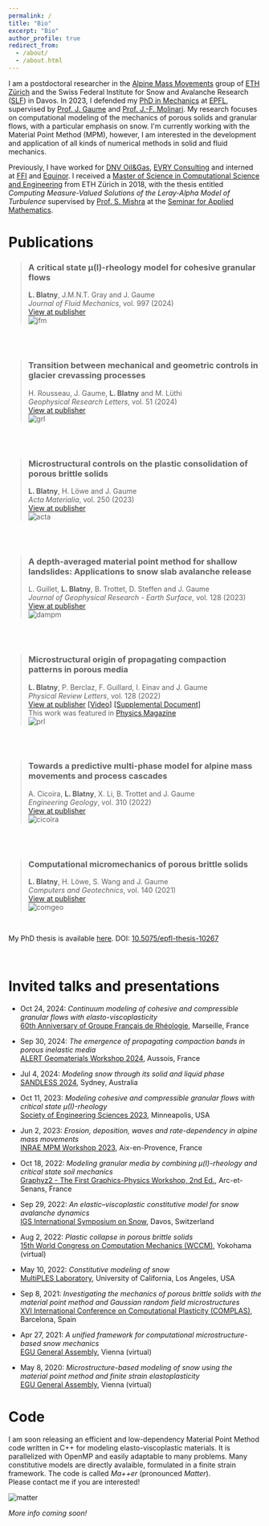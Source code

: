 ```yaml
---
permalink: /
title: "Bio"
excerpt: "Bio"
author_profile: true
redirect_from:
  - /about/
  - /about.html
---
```


I am a postdoctoral researcher in the [Alpine Mass Movements](https://alpinemassmovements.ethz.ch/) group of [ETH Zürich](https://ethz.ch/en/) and the Swiss Federal Institute for Snow and Avalanche Research ([SLF](https://www.slf.ch/en/)) in Davos. 
In 2023, I defended my [PhD in Mechanics](https://www.epfl.ch/education/phd/edme-mechanics/) at [EPFL](https://www.epfl.ch/en/), supervised by [Prof. J. Gaume](https://igt.ethz.ch/people/person-detail.MzA5Njcx.TGlzdC8xMTYxLC0yMTE1ODgxMzY3.html) and [Prof. J.-F. Molinari](https://people.epfl.ch/jean-francois.molinari). 
My research focuses on computational modeling of the mechanics of porous solids and granular flows, with a particular emphasis on snow. 
I'm currently working with the Material Point Method (MPM), however, I am interested in the development and application of all kinds of numerical methods in solid and fluid mechanics.

Previously, I have worked for [DNV Oil&Gas](https://www.dnv.com/), [EVRY Consulting](https://www.tietoevry.com/) and interned at [FFI](https://www.ffi.no/en) and  [Equinor](https://www.equinor.com/).
I received a [Master of Science in Computational Science and Engineering](https://rw.ethz.ch/) from ETH Zürich in 2018, with the thesis entitled _Computing Measure-Valued Solutions of the Leray-Alpha Model of Turbulence_ supervised by [Prof. S. Mishra](https://camlab.ethz.ch/the-group/group-head.html) at the [Seminar for Applied Mathematics](https://math.ethz.ch/sam).

Publications  
======  

> ### A critical state μ(I)-rheology model for cohesive granular flows  
> **L. Blatny**, J.M.N.T. Gray and J. Gaume    
> _Journal of Fluid Mechanics_, vol. 997 (2024)   
> [View at publisher](https://doi.org/10.1017/jfm.2024.643)    
> ![jfm](/images/cover_jfm.gif)   

<br/><br/>

> ### Transition between mechanical and geometric controls in glacier crevassing processes   
> H. Rousseau, J. Gaume, **L. Blatny** and M. Lüthi    
> _Geophysical Research Letters_, vol. 51 (2024)    
> [View at publisher](https://doi.org/10.1029/2024GL108206)    
> ![grl](/images/cover_grl.gif)   

<br/><br/>

> ### Microstructural controls on the plastic consolidation of porous brittle solids  
> **L. Blatny**, H. Löwe and J. Gaume  
> _Acta Materialia_, vol. 250 (2023)  
> [View at publisher](https://doi.org/10.1016/j.actamat.2023.118861)  
> ![acta](/images/cover_acta.gif)  

<br/><br/>

> ### A depth-averaged material point method for shallow landslides: Applications to snow slab avalanche release
> L. Guillet, **L. Blatny**, B. Trottet, D. Steffen and J. Gaume  
> _Journal of Geophysical Research - Earth Surface_, vol. 128 (2023)  
> [View at publisher](https://doi.org/10.1029/2023JF007092)  
> ![dampm](/images/cover_dampm.gif)    

<br/><br/>

> ### Microstructural origin of propagating compaction patterns in porous media
> **L. Blatny**, P. Berclaz, F. Guillard, I. Einav and J. Gaume  
> _Physical Review Letters_, vol. 128 (2022)  
> [View at publisher](https://doi.org/10.1103/PhysRevLett.128.228002) [[Video]](https://journals.aps.org/prl/supplemental/10.1103/PhysRevLett.128.228002/supplementary_movie_1.mp4) [[Supplemental Document]](https://journals.aps.org/prl/supplemental/10.1103/PhysRevLett.128.228002/supplement_rev16022022.pdf)  
> This work was featured in [Physics Magazine](https://physics.aps.org/articles/v15/s73)  
> ![prl](/images/cover_prl.gif)  

<br/><br/>

> ### Towards a predictive multi-phase model for alpine mass movements and process cascades
> A. Cicoira, **L. Blatny**, X. Li, B. Trottet and J. Gaume  
> _Engineering Geology_, vol. 310 (2022)  
> [View at publisher](https://doi.org/10.1016/j.enggeo.2022.106866)  
> ![cicoira](/images/cover_enggeo.gif)  

<br/><br/>

> ### Computational micromechanics of porous brittle solids  
> **L. Blatny**, H. Löwe, S. Wang and J. Gaume  
> _Computers and Geotechnics_, vol. 140 (2021)  
> [View at publisher](https://doi.org/10.1016/j.compgeo.2021.104284)  
> ![comgeo](/images/cover_comgeo.gif)  

<br/>

My PhD thesis is available [here](https://infoscience.epfl.ch/entities/publication/63e10740-baa3-46e7-b2b7-a4ce044f462b/thesisdetails). DOI: [10.5075/epfl-thesis-10267](https://doi.org/10.5075/epfl-thesis-10267)

<br/>

Invited talks and presentations
======

* Oct 24, 2024: _Continuum modeling of cohesive and compressible granular flows with elasto-viscoplasticity_  
[60th Anniversary of Groupe Français de Rhéologie](https://2024.legfr.fr/), Marseille, France  

* Sep 30, 2024: _The emergence of propagating compaction bands in porous inelastic media_  
[ALERT Geomaterials Workshop 2024](https://alertgeomaterials.eu/presentations-of-the-alert-workshop-2024/), Aussois, France  

* Jul 4, 2024: _Modeling snow through its solid and liquid phase_   
[SANDLESS 2024](https://scigem-eng.sydney.edu.au/sandless/), Sydney, Australia  

* Oct 11, 2023: _Modeling cohesive and compressible granular flows with critical state µ(I)-rheology_  
[Society of Engineering Sciences 2023](https://2023ses.com/), Minneapolis, USA  

* Jun 2, 2023: _Erosion, deposition, waves and rate-dependency in alpine mass movements_  
[INRAE MPM Workshop 2023](https://mpminraeworkshop.sciencesconf.org/), Aix-en-Provence, France    

* Oct 18, 2022: _Modeling granular media by combining μ(I)-rheology and critical state soil mechanics_  
[Graphyz2 - The First Graphics-Physics Workshop, 2nd Ed.](https://project.inria.fr/graphyz2/), Arc-et-Senans, France     

* Sep 29, 2022: _An elastic–viscoplastic constitutive model for snow avalanche dynamics_  
[IGS International Symposium on Snow](https://www.igsoc.org/wp-content/uploads/2022/09/index_davos.html), Davos, Switzerland     

* Aug 2, 2022: _Plastic collapse in porous brittle solids_   
[15th World Congress on Computation Mechanics (WCCM)](https://www.wccm2022.org/), Yokohama (virtual)  

* May 10, 2022: _Constitutive modeling of snow_   
[MultiPLES Laboratory](https://www.math.ucla.edu/multiples/), University of California, Los Angeles, USA    

* Sep 8, 2021: _Investigating the mechanics of porous brittle solids with the material point method and Gaussian random field microstructures_  
[XVI International Conference on Computational Plasticity (COMPLAS)](https://congress.cimne.com/complas2021/frontal/default.asp), Barcelona, Spain   

* Apr 27, 2021: _A unified framework for computational microstructure-based snow mechanics_  
[EGU General Assembly](https://meetingorganizer.copernicus.org/EGU21/EGU21-6108.html), Vienna (virtual)   

* May 8, 2020: _Microstructure-based modeling of snow using the material point method and finite strain elastoplasticity_  
[EGU General Assembly](https://meetingorganizer.copernicus.org/EGU2020/EGU2020-10203.html), Vienna (virtual)  

Code
======
I am soon releasing an efficient and low-dependency Material Point Method code written in C++ for modeling elasto-viscoplastic materials.
It is parallelized with OpenMP and easily adaptable to many problems. Many constitutive models are directly avalaible, formulated in a finite strain framework.
The code is called _Ma++er_ (pronounced _Matter_).   
Please contact me if you are interested!

![matter](/images/matter.png) 

_More info coming soon!_
